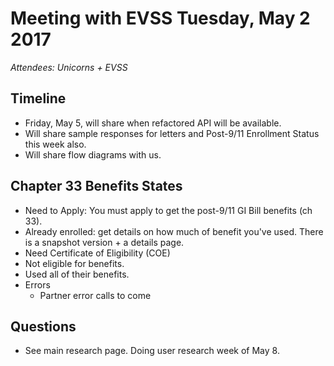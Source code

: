 # Meeting with EVSS Tuesday, May 2 2017
_Attendees: Unicorns + EVSS_

## Timeline

- Friday, May 5, will share when refactored API will be available.
- Will share sample responses for letters and Post-9/11 Enrollment Status this week also. 
- Will share flow diagrams with us. 

## Chapter 33 Benefits States
- Need to Apply: You must apply to get the post-9/11 GI Bill benefits (ch 33). 
- Already enrolled: get details on how much of benefit you've used. There is a snapshot version + a details page.
- Need Certificate of Eligibility (COE)
- Not eligible for benefits. 
- Used all of their benefits. 
- Errors
   - Partner error calls to come
   
## Questions

- See main research page. Doing user research week of May 8. 
   
 
   



   
   

   


